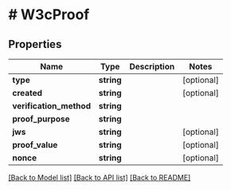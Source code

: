 # # W3cProof

## Properties

| Name                    | Type       | Description | Notes      |
| ----------------------- | ---------- | ----------- | ---------- |
| **type**                | **string** |             | [optional] |
| **created**             | **string** |             | [optional] |
| **verification_method** | **string** |             |
| **proof_purpose**       | **string** |             |
| **jws**                 | **string** |             | [optional] |
| **proof_value**         | **string** |             | [optional] |
| **nonce**               | **string** |             | [optional] |

[[Back to Model list]](../../README.md#models) [[Back to API list]](../../README.md#endpoints) [[Back to README]](../../README.md)
